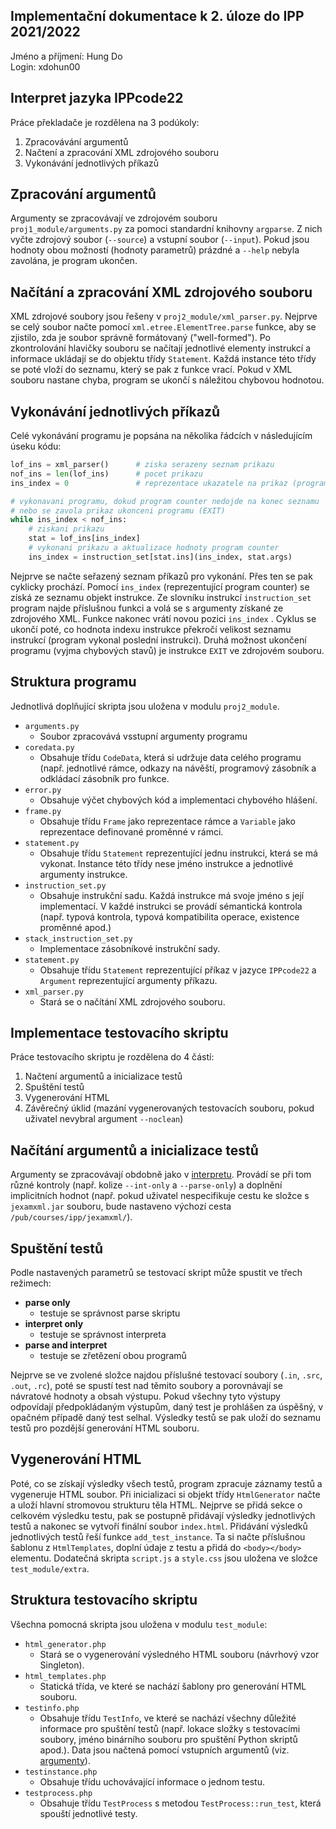 ﻿
## Implementační dokumentace k 2. úloze do IPP 2021/2022
Jméno a příjmení: Hung Do  
Login: xdohun00  

## Interpret jazyka IPPcode22
Práce překladače je rozdělena na 3 podúkoly:
1. Zpracovávání argumentů
2. Načtení a zpracování XML zdrojového souboru
3. Vykonávání jednotlivých příkazů

## Zpracování argumentů
Argumenty se zpracovávají ve zdrojovém souboru `proj1_module/arguments.py` za pomoci standardní knihovny `argparse`.  Z nich vyčte zdrojový soubor (`--source`) a vstupní soubor (`--input`). Pokud jsou hodnoty obou možností (hodnoty parametrů) prázdné a `--help` nebyla zavolána, je program ukončen. 

## Načítání a zpracování XML zdrojového souboru
XML zdrojové soubory jsou řešeny v `proj2_module/xml_parser.py`. Nejprve se celý soubor načte pomocí `xml.etree.ElementTree.parse` funkce, aby se zjistilo, zda je soubor správně formátovaný ("well-formed"). Po zkontrolování hlavičky souboru se načítají jednotlivé elementy instrukcí a informace ukládají se do objektu třídy `Statement`. Každá instance této třídy se poté vloží do seznamu, který se pak z funkce vrací. Pokud v XML souboru nastane chyba, program se ukončí s náležitou chybovou hodnotou.

## Vykonávání jednotlivých příkazů
Celé vykonávání programu je popsána na několika řádcích v následujícím úseku kódu:
```python
lof_ins = xml_parser()		# ziska serazeny seznam prikazu
nof_ins = len(lof_ins)		# pocet prikazu
ins_index = 0				# reprezentace ukazatele na prikaz (program counter)

# vykonavani programu, dokud program counter nedojde na konec seznamu
# nebo se zavola prikaz ukonceni programu (EXIT)
while ins_index < nof_ins:
	# ziskani prikazu
	stat = lof_ins[ins_index]
	# vykonani prikazu a aktualizace hodnoty program counter
	ins_index = instruction_set[stat.ins](ins_index, stat.args)
```
Nejprve se načte seřazený seznam příkazů pro vykonání. Přes ten se pak cyklicky prochází. Pomocí `ins_index` (reprezentující program counter) se získá ze seznamu objekt instrukce. Ze slovníku instrukcí `instruction_set` program najde příslušnou funkci a volá se s argumenty získané ze zdrojového XML. Funkce nakonec vrátí novou pozici `ins_index` . Cyklus se ukončí poté, co hodnota indexu instrukce překročí velikost seznamu instrukcí (program vykonal poslední instrukci). Druhá možnost ukončení programu (vyjma chybových stavů) je instrukce `EXIT` ve zdrojovém souboru.

## Struktura programu
Jednotlivá doplňující skripta jsou uložena v modulu `proj2_module`.
- `arguments.py`
	- Soubor zpracovává vsstupní argumenty programu
- `coredata.py` 
	- Obsahuje třídu `CodeData`, která si udržuje data celého programu (např. jednotlivé rámce, odkazy na návěští, programový zásobník a odkládací zásobník pro funkce.
- `error.py` 
	- Obsahuje výčet chybových kód a implementaci chybového hlášení.
- `frame.py` 
	- Obsahuje třídu `Frame` jako reprezentace rámce a `Variable` jako reprezentace definované proměnné v rámci.
- `statement.py` 
	- Obsahuje třídu `Statement` reprezentující jednu instrukci, která se má vykonat. Instance této třídy nese jméno instrukce a jednotlivé argumenty instrukce.
- `instruction_set.py` 
	- Obsahuje instrukční sadu. Každá instrukce má svoje jméno s její implementací. V každé instrukci se provádí sémantická kontrola (např. typová kontrola, typová kompatibilita operace, existence proměnné apod.)
- `stack_instruction_set.py` 
	- Implementace zásobníkové instrukční sady.
- `statement.py`
	- Obsahuje třídu `Statement` reprezentující příkaz v jazyce  `IPPcode22` a `Argument` reprezentující argumenty příkazu.
- `xml_parser.py`
	- Stará se o načítání XML zdrojového souboru.

## Implementace testovacího skriptu
Práce testovacího skriptu je rozdělena do 4 částí:
1. Načtení argumentů a inicializace testů
2. Spuštění testů
3. Vygenerování HTML
4. Závěrečný úklid (mazání vygenerovaných testovacích souboru, pokud uživatel nevybral argument `--noclean`)

## Načítání argumentů a inicializace testů
Argumenty se zpracovávají obdobně jako v [interpretu](#zpracování-argumentů).  Provádí se při tom různé kontroly (např. kolize `--int-only` a `--parse-only`) a doplnění implicitních hodnot (např. pokud uživatel nespecifikuje cestu ke složce s `jexamxml.jar` souboru, bude nastaveno výchozí cesta `/pub/courses/ipp/jexamxml/`).
## Spuštění testů
Podle nastavených parametrů se testovací skript může spustit ve třech režimech:
- **parse only**
	- testuje se správnost parse skriptu
- **interpret only** 
	- testuje se správnost interpreta
- **parse and interpret**
	- testuje se zřetězení obou programů

Nejprve se ve zvolené složce najdou příslušné testovací soubory (`.in`, `.src`, `.out`, `.rc`), poté se spustí test nad těmito soubory a porovnávají se návratové hodnoty a obsah výstupu. Pokud všechny tyto výstupy odpovídají předpokládaným výstupům, daný test je prohlášen za úspěšný, v opačném případě daný test selhal. Výsledky testů se pak uloží do seznamu testů pro pozdější generování HTML souboru.

## Vygenerování HTML
Poté, co se získají výsledky všech testů, program zpracuje záznamy testů a vygeneruje HTML soubor. Při inicializaci si objekt třídy `HtmlGenerator` načte a uloží hlavní stromovou strukturu těla HTML. Nejprve se přidá sekce o celkovém výsledku testu, pak se postupně přidávají výsledky jednotlivých testů a nakonec se vytvoří finální soubor `index.html`. Přidávání výsledků jednotlivých testů řeší funkce `add_test_instance`. Ta si načte příslušnou šablonu z `HtmlTemplates`, doplní údaje z testu a přidá do `<body></body>` elementu. 
Dodatečná skripta `script.js` a `style.css` jsou uložena ve složce `test_module/extra`.

## Struktura testovacího skriptu
Všechna pomocná skripta jsou uložena v modulu `test_module`:
- `html_generator.php` 
	- Stará se o vygenerování výsledného HTML souboru (návrhový vzor Singleton).
- `html_templates.php`
	- Statická třída, ve které se nachází šablony pro generování HTML souboru.
- `testinfo.php`
	- Obsahuje třídu `TestInfo`, ve které se nachází všechny důležité informace pro spuštění testů (např. lokace složky s testovacími soubory, jméno binárního souboru pro spuštění Python skriptů apod.). Data jsou načtená pomocí vstupních argumentů (viz. [argumenty](#načítání-argumentů-a-inicializace-testů)).
- `testinstance.php`
	- Obsahuje třídu uchovávající informace o jednom testu.
- `testprocess.php`
	- Obsahuje třídu `TestProcess` s metodou `TestProcess::run_test`, která spouští jednotlivé testy.
